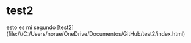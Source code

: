 # test2
esto es mi segundo [test2] (file:///C:/Users/norae/OneDrive/Documentos/GitHub/test2/index.html)
